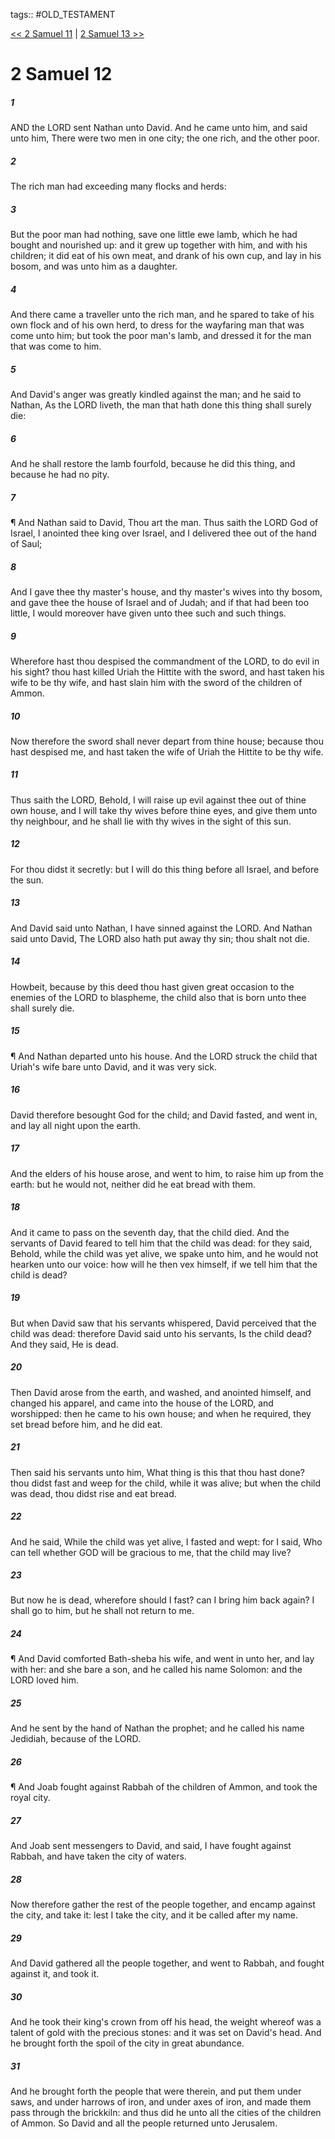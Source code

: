 tags:: #OLD_TESTAMENT

[<< 2 Samuel 11](OLD_TESTAMENT/10_2_Samuel/2_Samuel_11.md) | [2 Samuel 13 >>](OLD_TESTAMENT/10_2_Samuel/2_Samuel_13.md)

# 2 Samuel 12

##### 1

AND the LORD sent Nathan unto David. And he came unto him, and said unto him, There were two men in one city; the one rich, and the other poor.

##### 2

The rich man had exceeding many flocks and herds:

##### 3

But the poor man had nothing, save one little ewe lamb, which he had bought and nourished up: and it grew up together with him, and with his children; it did eat of his own meat, and drank of his own cup, and lay in his bosom, and was unto him as a daughter.

##### 4

And there came a traveller unto the rich man, and he spared to take of his own flock and of his own herd, to dress for the wayfaring man that was come unto him; but took the poor man's lamb, and dressed it for the man that was come to him.

##### 5

And David's anger was greatly kindled against the man; and he said to Nathan, As the LORD liveth, the man that hath done this thing shall surely die:

##### 6

And he shall restore the lamb fourfold, because he did this thing, and because he had no pity.

##### 7

¶ And Nathan said to David, Thou art the man. Thus saith the LORD God of Israel, I anointed thee king over Israel, and I delivered thee out of the hand of Saul;

##### 8

And I gave thee thy master's house, and thy master's wives into thy bosom, and gave thee the house of Israel and of Judah; and if that had been too little, I would moreover have given unto thee such and such things.

##### 9

Wherefore hast thou despised the commandment of the LORD, to do evil in his sight? thou hast killed Uriah the Hittite with the sword, and hast taken his wife to be thy wife, and hast slain him with the sword of the children of Ammon.

##### 10

Now therefore the sword shall never depart from thine house; because thou hast despised me, and hast taken the wife of Uriah the Hittite to be thy wife.

##### 11

Thus saith the LORD, Behold, I will raise up evil against thee out of thine own house, and I will take thy wives before thine eyes, and give them unto thy neighbour, and he shall lie with thy wives in the sight of this sun.

##### 12

For thou didst it secretly: but I will do this thing before all Israel, and before the sun.

##### 13

And David said unto Nathan, I have sinned against the LORD. And Nathan said unto David, The LORD also hath put away thy sin; thou shalt not die.

##### 14

Howbeit, because by this deed thou hast given great occasion to the enemies of the LORD to blaspheme, the child also that is born unto thee shall surely die.

##### 15

¶ And Nathan departed unto his house. And the LORD struck the child that Uriah's wife bare unto David, and it was very sick.

##### 16

David therefore besought God for the child; and David fasted, and went in, and lay all night upon the earth.

##### 17

And the elders of his house arose, and went to him, to raise him up from the earth: but he would not, neither did he eat bread with them.

##### 18

And it came to pass on the seventh day, that the child died. And the servants of David feared to tell him that the child was dead: for they said, Behold, while the child was yet alive, we spake unto him, and he would not hearken unto our voice: how will he then vex himself, if we tell him that the child is dead?

##### 19

But when David saw that his servants whispered, David perceived that the child was dead: therefore David said unto his servants, Is the child dead? And they said, He is dead.

##### 20

Then David arose from the earth, and washed, and anointed himself, and changed his apparel, and came into the house of the LORD, and worshipped: then he came to his own house; and when he required, they set bread before him, and he did eat.

##### 21

Then said his servants unto him, What thing is this that thou hast done? thou didst fast and weep for the child, while it was alive; but when the child was dead, thou didst rise and eat bread.

##### 22

And he said, While the child was yet alive, I fasted and wept: for I said, Who can tell whether GOD will be gracious to me, that the child may live?

##### 23

But now he is dead, wherefore should I fast? can I bring him back again? I shall go to him, but he shall not return to me.

##### 24

¶ And David comforted Bath-sheba his wife, and went in unto her, and lay with her: and she bare a son, and he called his name Solomon: and the LORD loved him.

##### 25

And he sent by the hand of Nathan the prophet; and he called his name Jedidiah, because of the LORD.

##### 26

¶ And Joab fought against Rabbah of the children of Ammon, and took the royal city.

##### 27

And Joab sent messengers to David, and said, I have fought against Rabbah, and have taken the city of waters.

##### 28

Now therefore gather the rest of the people together, and encamp against the city, and take it: lest I take the city, and it be called after my name.

##### 29

And David gathered all the people together, and went to Rabbah, and fought against it, and took it.

##### 30

And he took their king's crown from off his head, the weight whereof was a talent of gold with the precious stones: and it was set on David's head. And he brought forth the spoil of the city in great abundance.

##### 31

And he brought forth the people that were therein, and put them under saws, and under harrows of iron, and under axes of iron, and made them pass through the brickkiln: and thus did he unto all the cities of the children of Ammon. So David and all the people returned unto Jerusalem.
